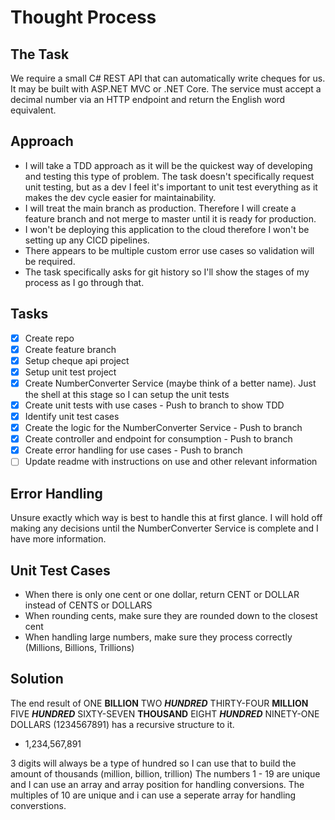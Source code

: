 # Thought Process

## The Task

We require a small C# REST API that can automatically write cheques for us. It may be built with ASP.NET MVC or .NET Core. The service must accept a decimal number via an HTTP endpoint and return the English word equivalent. 

## Approach

- I will take a TDD approach as it will be the quickest way of developing and testing this type of problem.  The task doesn't specifically request unit testing, but as a dev I feel it's important to unit test everything as it makes the dev cycle easier for maintainability.
- I will treat the main branch as production.  Therefore I will create a feature branch and not merge to master until it is ready for production.
- I won't be deploying this application to the cloud therefore I won't be setting up any CICD pipelines.
- There appears to be multiple custom error use cases so validation will be required.
- The task specifically asks for git history so I'll show the stages of my process as I go through that.

## Tasks
- [x] Create repo
- [x] Create feature branch
- [x] Setup cheque api project
- [x] Setup unit test project
- [x] Create NumberConverter Service (maybe think of a better name).  Just the shell at this stage so I can setup the unit tests
- [x] Create unit tests with use cases - Push to branch to show TDD
- [x] Identify unit test cases
- [x] Create the logic for the NumberConverter Service - Push to branch
- [x] Create controller and endpoint for consumption - Push to branch
- [x] Create error handling for use cases - Push to branch
- [ ] Update readme with instructions on use and other relevant information

## Error Handling
Unsure exactly which way is best to handle this at first glance.  I will hold off making any decisions until the NumberConverter Service is complete and I have more information.

## Unit Test Cases
- When there is only one cent or one dollar, return CENT or DOLLAR instead of CENTS or DOLLARS
- When rounding cents, make sure they are rounded down to the closest cent
- When handling large numbers, make sure they process correctly (Millions, Billions, Trillions)

## Solution
The end result of ONE **BILLION** TWO ***HUNDRED*** THIRTY-FOUR **MILLION** FIVE ***HUNDRED*** SIXTY-SEVEN **THOUSAND** EIGHT ***HUNDRED*** NINETY-ONE DOLLARS (1234567891) has a recursive structure to it.
- 1,234,567,891

3 digits will always be a type of hundred so I can use that to build the amount of thousands (million, billion, trillion)
The numbers 1 - 19 are unique and I can use an array and array position for handling conversions.
The multiples of 10 are unique and i can use a seperate array for handling converstions.
